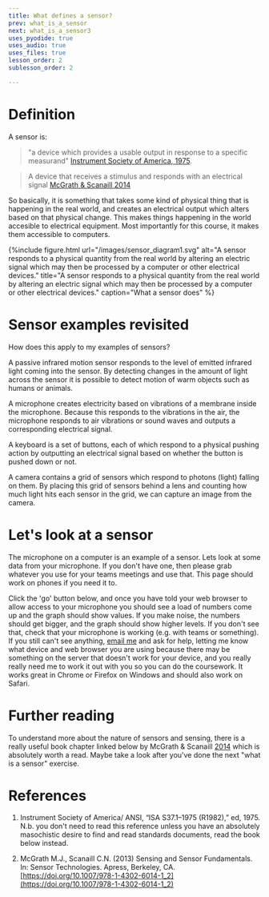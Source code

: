 ```yaml
---
title: What defines a sensor?
prev: what_is_a_sensor
next: what_is_a_sensor3
uses_pyodide: true
uses_audio: true
uses_files: true
lesson_order: 2
sublesson_order: 2

---
```


# Definition

A sensor is: 
> "a device which provides a usable output in response to a specific measurand" [Instrument Society of America, 1975](#isa). 

> A device that receives a stimulus and responds with an electrical signal [McGrath & Scanaill 2014](#mands)

So basically, it is something that takes some kind of physical thing that is happening in the real world, and creates an electrical output which alters based on that physical change. This makes things happening in the world accesible to electrical equipment. Most importantly for this course, it makes them accessible to computers.

{%include figure.html url="/images/sensor_diagram1.svg" alt="A sensor responds to a physical quantity from the real world by altering an electric signal which may then be processed by a computer or other electrical devices." title="A sensor responds to a physical quantity from the real world by altering an electric signal which may then be processed by a computer or other electrical devices." caption="What a sensor does" %}

# Sensor examples revisited

How does this apply to my examples of sensors?

A passive infrared motion sensor responds to the level of emitted infrared light coming into the sensor. By detecting changes in the amount of light across the sensor it is possible to detect motion of warm objects such as humans or animals.

A microphone creates electricity based on vibrations of a membrane inside the microphone. Because this responds to the vibrations in the air, the microphone responds to air vibrations or sound waves and outputs a corresponding electrical signal.

A keyboard is a set of buttons, each of which respond to a physical pushing action by outputting an electrical signal based on whether the button is pushed down or not.

A camera contains a grid of sensors which respond to photons (light) falling on them. By placing this grid of sensors behind a lens and counting how much light hits each sensor in the grid, we can capture an image from the camera.


# Let's look at a sensor
The microphone on a computer is an example of a sensor. Lets look at some data from your microphone. If you don't have one, then please grab whatever you use for your teams meetings and use that. This page should work on phones if you need it to.

Click the 'go' button below, and once you have told your web browser to allow access to your microphone you should see a load of numbers come up and the graph should show values. If you make noise, the numbers should get bigger, and the graph should show higher levels. If you don't see that, check that your microphone is working (e.g. with teams or something). If you still can't see anything, [email me](mailto:joe.marshall@nottingham.ac.uk) and ask for help, letting me know what device and web browser you are using because there may be something on the server that doesn't work for your device, and you really really need me to work it out with you so you can do the coursework. It works great in Chrome or Firefox on Windows and should also work on Safari.

<script> makePyodideBox({codeFile:"basic_audio.py",hasConsole:true,showCode:true,editable:true,hasGraph:true})</script>

# Further reading

To understand more about the nature of sensors and sensing, there is a really useful book chapter linked below by McGrath & Scanaill [2014](#mands) which is absolutely worth a read. Maybe take a look after you've done the next "what is a sensor" exercise.


# References

1. <a id="isa"></a> Instrument Society of America/ ANSI, “ISA S37.1–1975 (R1982),” ed, 1975. N.b. you don't need to read this reference unless you have an absolutely masochistic desire to find and read standards documents, read the book below instead. 

1. <a id="mands"></a>McGrath M.J., Scanaill C.N. (2013) Sensing and Sensor Fundamentals. In: Sensor Technologies. Apress, Berkeley, CA. [https://doi.org/10.1007/978-1-4302-6014-1_2](https://doi.org/10.1007/978-1-4302-6014-1_2)
